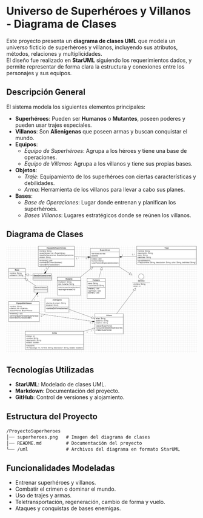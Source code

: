 # Universo de Superhéroes y Villanos - Diagrama de Clases

Este proyecto presenta un **diagrama de clases UML** que modela un universo ficticio de superhéroes y villanos, incluyendo sus atributos, métodos, relaciones y multiplicidades.  
El diseño fue realizado en **StarUML** siguiendo los requerimientos dados, y permite representar de forma clara la estructura y conexiones entre los personajes y sus equipos.

## Descripción General

El sistema modela los siguientes elementos principales:

- **Superhéroes**: Pueden ser **Humanos** o **Mutantes**, poseen poderes y pueden usar trajes especiales.
- **Villanos**: Son **Alienígenas** que poseen armas y buscan conquistar el mundo.
- **Equipos**:  
  - *Equipo de Superhéroes*: Agrupa a los héroes y tiene una base de operaciones.  
  - *Equipo de Villanos*: Agrupa a los villanos y tiene sus propias bases.
- **Objetos**:
  - *Traje*: Equipamiento de los superhéroes con ciertas características y debilidades.
  - *Arma*: Herramienta de los villanos para llevar a cabo sus planes.
- **Bases**:
  - *Base de Operaciones*: Lugar donde entrenan y planifican los superhéroes.
  - *Bases Villanos*: Lugares estratégicos donde se reúnen los villanos.

## Diagrama de Clases

![Diagrama UML - Universo de Superhéroes](superheroes.png)

## Tecnologías Utilizadas
- **StarUML**: Modelado de clases UML.
- **Markdown**: Documentación del proyecto.
- **GitHub**: Control de versiones y alojamiento.

## Estructura del Proyecto
```
/ProyectoSuperheroes
│── superheroes.png   # Imagen del diagrama de clases
│── README.md         # Documentación del proyecto
└── /uml              # Archivos del diagrama en formato StarUML
```

## Funcionalidades Modeladas
- Entrenar superhéroes y villanos.
- Combatir el crimen o dominar el mundo.
- Uso de trajes y armas.
- Teletransportación, regeneración, cambio de forma y vuelo.
- Ataques y conquistas de bases enemigas.

